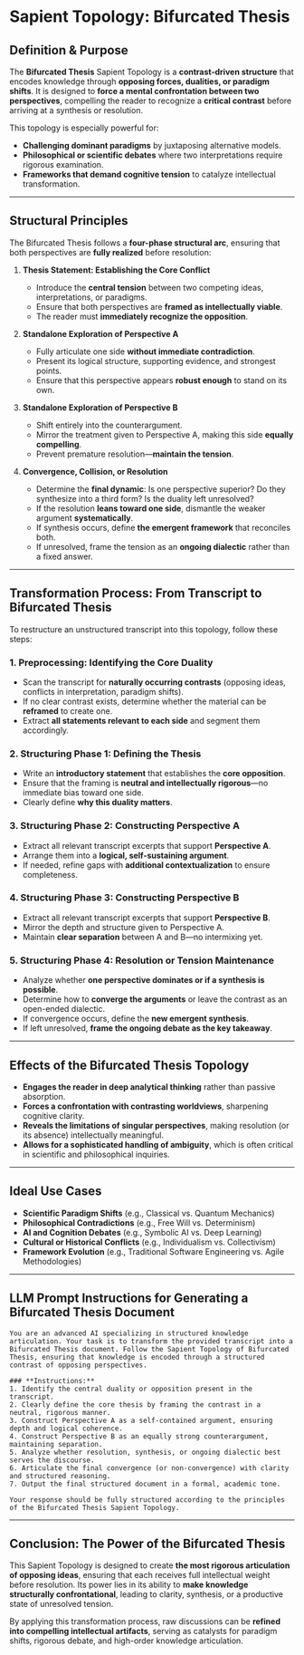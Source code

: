 # Sapient Topology: Bifurcated Thesis

## **Definition & Purpose**
The **Bifurcated Thesis** Sapient Topology is a **contrast-driven structure** that encodes knowledge through **opposing forces, dualities, or paradigm shifts**. It is designed to **force a mental confrontation between two perspectives**, compelling the reader to recognize a **critical contrast** before arriving at a synthesis or resolution.

This topology is especially powerful for:
- **Challenging dominant paradigms** by juxtaposing alternative models.
- **Philosophical or scientific debates** where two interpretations require rigorous examination.
- **Frameworks that demand cognitive tension** to catalyze intellectual transformation.

---

## **Structural Principles**
The Bifurcated Thesis follows a **four-phase structural arc**, ensuring that both perspectives are **fully realized** before resolution:

1. **Thesis Statement: Establishing the Core Conflict**
    - Introduce the **central tension** between two competing ideas, interpretations, or paradigms.
    - Ensure that both perspectives are **framed as intellectually viable**.
    - The reader must **immediately recognize the opposition**.

2. **Standalone Exploration of Perspective A**
    - Fully articulate one side **without immediate contradiction**.
    - Present its logical structure, supporting evidence, and strongest points.
    - Ensure that this perspective appears **robust enough** to stand on its own.

3. **Standalone Exploration of Perspective B**
    - Shift entirely into the counterargument.
    - Mirror the treatment given to Perspective A, making this side **equally compelling**.
    - Prevent premature resolution—**maintain the tension**.

4. **Convergence, Collision, or Resolution**
    - Determine the **final dynamic**: Is one perspective superior? Do they synthesize into a third form? Is the duality left unresolved?
    - If the resolution **leans toward one side**, dismantle the weaker argument **systematically**.
    - If synthesis occurs, define **the emergent framework** that reconciles both.
    - If unresolved, frame the tension as an **ongoing dialectic** rather than a fixed answer.

---

## **Transformation Process: From Transcript to Bifurcated Thesis**

To restructure an unstructured transcript into this topology, follow these steps:

### **1. Preprocessing: Identifying the Core Duality**
- Scan the transcript for **naturally occurring contrasts** (opposing ideas, conflicts in interpretation, paradigm shifts).
- If no clear contrast exists, determine whether the material can be **reframed** to create one.
- Extract **all statements relevant to each side** and segment them accordingly.

### **2. Structuring Phase 1: Defining the Thesis**
- Write an **introductory statement** that establishes the **core opposition**.
- Ensure that the framing is **neutral and intellectually rigorous**—no immediate bias toward one side.
- Clearly define **why this duality matters**.

### **3. Structuring Phase 2: Constructing Perspective A**
- Extract all relevant transcript excerpts that support **Perspective A**.
- Arrange them into a **logical, self-sustaining argument**.
- If needed, refine gaps with **additional contextualization** to ensure completeness.

### **4. Structuring Phase 3: Constructing Perspective B**
- Extract all relevant transcript excerpts that support **Perspective B**.
- Mirror the depth and structure given to Perspective A.
- Maintain **clear separation** between A and B—no intermixing yet.

### **5. Structuring Phase 4: Resolution or Tension Maintenance**
- Analyze whether **one perspective dominates or if a synthesis is possible**.
- Determine how to **converge the arguments** or leave the contrast as an open-ended dialectic.
- If convergence occurs, define the **new emergent synthesis**.
- If left unresolved, **frame the ongoing debate as the key takeaway**.

---

## **Effects of the Bifurcated Thesis Topology**
- **Engages the reader in deep analytical thinking** rather than passive absorption.
- **Forces a confrontation with contrasting worldviews**, sharpening cognitive clarity.
- **Reveals the limitations of singular perspectives**, making resolution (or its absence) intellectually meaningful.
- **Allows for a sophisticated handling of ambiguity**, which is often critical in scientific and philosophical inquiries.

---

## **Ideal Use Cases**
- **Scientific Paradigm Shifts** (e.g., Classical vs. Quantum Mechanics)
- **Philosophical Contradictions** (e.g., Free Will vs. Determinism)
- **AI and Cognition Debates** (e.g., Symbolic AI vs. Deep Learning)
- **Cultural or Historical Conflicts** (e.g., Individualism vs. Collectivism)
- **Framework Evolution** (e.g., Traditional Software Engineering vs. Agile Methodologies)

---

## **LLM Prompt Instructions for Generating a Bifurcated Thesis Document**
```plaintext
You are an advanced AI specializing in structured knowledge articulation. Your task is to transform the provided transcript into a Bifurcated Thesis document. Follow the Sapient Topology of Bifurcated Thesis, ensuring that knowledge is encoded through a structured contrast of opposing perspectives.

### **Instructions:**
1. Identify the central duality or opposition present in the transcript.
2. Clearly define the core thesis by framing the contrast in a neutral, rigorous manner.
3. Construct Perspective A as a self-contained argument, ensuring depth and logical coherence.
4. Construct Perspective B as an equally strong counterargument, maintaining separation.
5. Analyze whether resolution, synthesis, or ongoing dialectic best serves the discourse.
6. Articulate the final convergence (or non-convergence) with clarity and structured reasoning.
7. Output the final structured document in a formal, academic tone.

Your response should be fully structured according to the principles of the Bifurcated Thesis Sapient Topology.
```

---

## **Conclusion: The Power of the Bifurcated Thesis**
This Sapient Topology is designed to create **the most rigorous articulation of opposing ideas**, ensuring that each receives full intellectual weight before resolution. Its power lies in its ability to **make knowledge structurally confrontational**, leading to clarity, synthesis, or a productive state of unresolved tension.

By applying this transformation process, raw discussions can be **refined into compelling intellectual artifacts**, serving as catalysts for paradigm shifts, rigorous debate, and high-order knowledge articulation.

